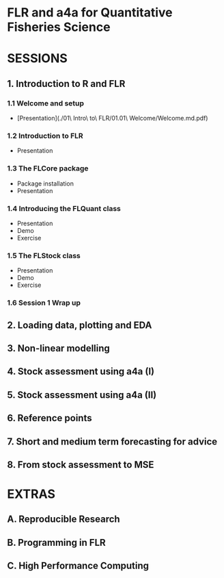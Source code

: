 # FLR and a4a for Quantitative Fisheries Science

# SESSIONS

## 1. Introduction to R and FLR

### 1.1 Welcome and setup

- [Presentation](./01\ Intro\ to\ FLR/01.01\ Welcome/Welcome.md.pdf)

### 1.2 Introduction to FLR

- Presentation

### 1.3 The FLCore package

- Package installation
- Presentation

### 1.4 Introducing the FLQuant class

- Presentation
- Demo
- Exercise

### 1.5 The FLStock class

- Presentation
- Demo
- Exercise

### 1.6 Session 1 Wrap up

## 2. Loading data, plotting and EDA

## 3. Non-linear modelling

## 4. Stock assessment using a4a (I)

## 5. Stock assessment using a4a (II)

## 6. Reference points

## 7. Short and medium term forecasting for advice

## 8. From stock assessment to MSE

# EXTRAS

## A. Reproducible Research

## B. Programming in FLR

## C. High Performance Computing
